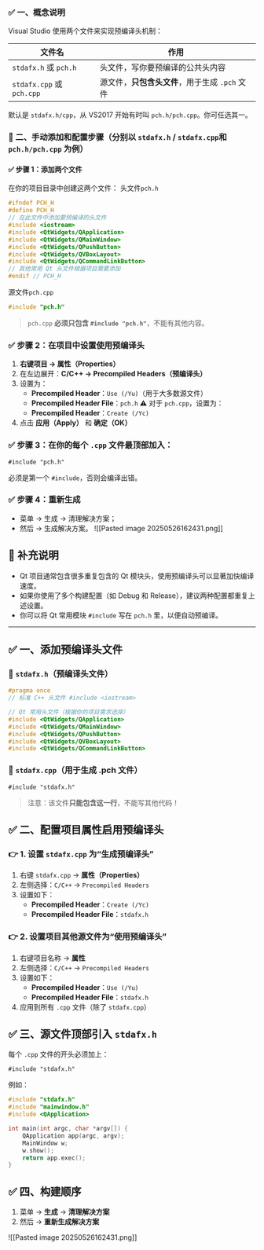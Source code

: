 ### ✅ 一、概念说明

Visual Studio 使用两个文件来实现预编译头机制：

|文件名|作用|
|---|---|
|`stdafx.h` 或 `pch.h`|头文件，写你要预编译的公共头内容|
|`stdafx.cpp` 或 `pch.cpp`|源文件，**只包含头文件**，用于生成 `.pch` 文件|

默认是 `stdafx.h/cpp`，从 VS2017 开始有时叫 `pch.h/pch.cpp`。你可任选其一。

### 🧭 二、手动添加和配置步骤（分别以 `stdafx.h` / `stdafx.cpp`和`pch.h/pch.cpp` 为例）

#### ✅ 步骤 1：添加两个文件

在你的项目目录中创建这两个文件：
头文件`pch.h`
```cpp
#ifndef PCH_H 
#define PCH_H  
// 在此文件中添加要预编译的头文件  
#include <iostream> 
#include <QtWidgets/QApplication> 
#include <QtWidgets/QMainWindow> 
#include <QtWidgets/QPushButton> 
#include <QtWidgets/QVBoxLayout> 
#include <QtWidgets/QCommandLinkButton>  
// 其他常用 Qt 头文件根据项目需要添加  
#endif // PCH_H
```

源文件`pch.cpp`
```cpp
#include "pch.h"
```

> `pch.cpp` **必须只包含 `#include "pch.h"`**，不能有其他内容。

### ✅ 步骤 2：在项目中设置使用预编译头

1. **右键项目 → 属性（Properties）**
2. 在左边展开：**C/C++ → Precompiled Headers（预编译头）**
3. 设置为：
    - **Precompiled Header**：`Use (/Yu)`（用于大多数源文件）
    - **Precompiled Header File**：`pch.h`
    ⚠️ 对于 `pch.cpp`，设置为：
    - **Precompiled Header**：`Create (/Yc)`
4. 点击 **应用（Apply）** 和 **确定（OK）**

### ✅ 步骤 3：在你的每个 `.cpp` 文件最顶部加入：

`#include "pch.h"`

必须是第一个 `#include`，否则会编译出错。

### ✅ 步骤 4：重新生成

- 菜单 → 生成 → 清理解决方案；
- 然后 → 生成解决方案。
![[Pasted image 20250526162431.png]]

## 🧩 补充说明

- Qt 项目通常包含很多重复包含的 Qt 模块头，使用预编译头可以显著加快编译速度。
- 如果你使用了多个构建配置（如 Debug 和 Release），建议两种配置都重复上述设置。
- 你可以将 Qt 常用模块 `#include` 写在 `pch.h` 里，以便自动预编译。

---
## ✅ 一、添加预编译头文件

### 📄 `stdafx.h`（预编译头文件）

```cpp
#pragma once  
// 标准 C++ 头文件 #include <iostream>  

// Qt 常用头文件（根据你的项目需求选择） 
#include <QtWidgets/QApplication> 
#include <QtWidgets/QMainWindow> 
#include <QtWidgets/QPushButton> 
#include <QtWidgets/QVBoxLayout> 
#include <QtWidgets/QCommandLinkButton>

```


### 📄 `stdafx.cpp`（用于生成 .pch 文件）

`#include "stdafx.h"`

> 注意：该文件**只能包含这一行**，不能写其他代码！

## ✅ 二、配置项目属性启用预编译头

### 👉 1. 设置 `stdafx.cpp` 为“生成预编译头”

1. 右键 `stdafx.cpp` → **属性（Properties）**
2. 左侧选择：`C/C++` → `Precompiled Headers`
3. 设置如下：
    - **Precompiled Header**：`Create (/Yc)`
    - **Precompiled Header File**：`stdafx.h`

### 👉 2. 设置项目其他源文件为“使用预编译头”

1. 右键项目名称 → **属性**
2. 左侧选择：`C/C++` → `Precompiled Headers`
3. 设置如下：
    - **Precompiled Header**：`Use (/Yu)`
    - **Precompiled Header File**：`stdafx.h`
4. 应用到所有 `.cpp` 文件（除了 `stdafx.cpp`）
    
## ✅ 三、源文件顶部引入 `stdafx.h`

每个 `.cpp` 文件的开头必须加上：

`#include "stdafx.h"`

例如：
```cpp
#include "stdafx.h" 
#include "mainwindow.h" 
#include <QApplication>  

int main(int argc, char *argv[]) {
	QApplication app(argc, argv);     
	MainWindow w;     
	w.show();     
	return app.exec(); 
}

```

## ✅ 四、构建顺序

1. 菜单 → **生成** → **清理解决方案**
2. 然后 → **重新生成解决方案**

![[Pasted image 20250526162431.png]]

























